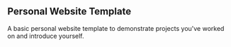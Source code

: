 ## Personal Website Template

A basic personal website template to demonstrate projects you've worked on and introduce yourself.
